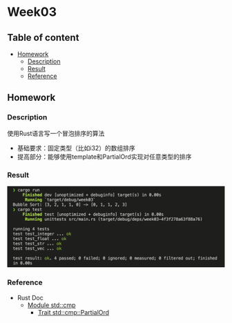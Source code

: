 # Week03 <!-- omit in toc -->

## Table of content <!-- omit in toc -->
- [Homework](#homework)
  - [Description](#description)
  - [Result](#result)
  - [Reference](#reference)


## Homework

### Description

使用Rust语言写一个冒泡排序的算法
- 基础要求：固定类型（比如i32）的数组排序
- 提高部分：能够使用template和PartialOrd实现对任意类型的排序

### Result

![output](img/substrate-week03-hw.png "Output")


### Reference

- Rust Doc
  - [Module std::cmp](https://doc.rust-lang.org/std/cmp/index.html)
    - [Trait std::cmp::PartialOrd](https://doc.rust-lang.org/std/cmp/trait.PartialOrd.html)
